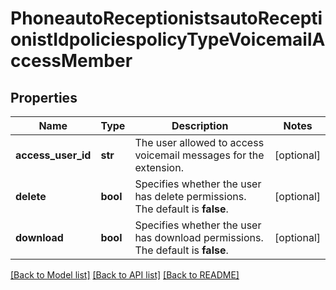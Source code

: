 # PhoneautoReceptionistsautoReceptionistIdpoliciespolicyTypeVoicemailAccessMember

## Properties
Name | Type | Description | Notes
------------ | ------------- | ------------- | -------------
**access_user_id** | **str** | The user allowed to access voicemail messages for the extension. | [optional] 
**delete** | **bool** | Specifies whether the user has delete permissions. The default is **false**. | [optional] 
**download** | **bool** | Specifies whether the user has download permissions. The default is **false**. | [optional] 

[[Back to Model list]](../README.md#documentation-for-models) [[Back to API list]](../README.md#documentation-for-api-endpoints) [[Back to README]](../README.md)

